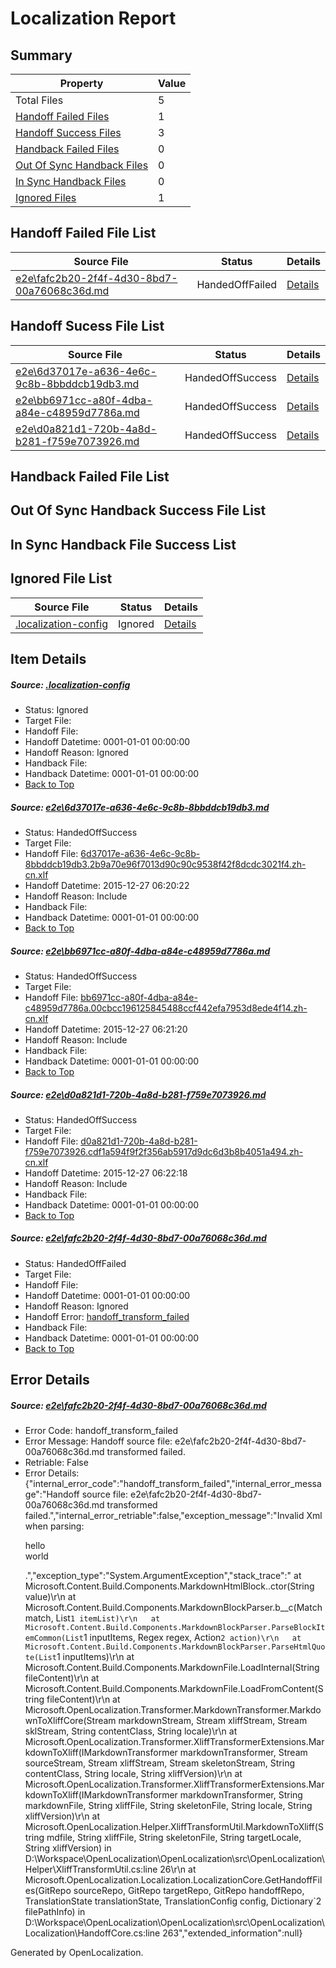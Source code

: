 # <a name='report-top'></a> Localization Report

## Summary
 Property | Value 
 -------- | ----- 
 Total Files | 5
[ Handoff Failed Files ](#handoff-failed-list)| 1
[ Handoff Success Files ](#handoff-success-list)| 3
[ Handback Failed Files ](#handback-failed-list)| 0
[ Out Of Sync Handback Files ](#outofsync-handback-success-list)| 0
[ In Sync Handback Files ](#insync-handback-success-list)| 0
[ Ignored Files ](#ignored-list)| 1

## <a name='handoff-failed-list'></a> Handoff Failed File List
 Source File | Status | Details 
 ----------- | ------ | ------- 
 [e2e\fafc2b20-2f4f-4d30-8bd7-00a76068c36d.md](https://github.com/OpenLocalizationTest/oltest/blob/aeb1dc3fa6916c06fe1edd9a08e3f8051cc3c610/e2e/fafc2b20-2f4f-4d30-8bd7-00a76068c36d.md) | HandedOffFailed | [Details](#45365ec4a22c4cf75c1d8bd1c17367c7d823b91c4)

## <a name='handoff-success-list'></a> Handoff Sucess File List
 Source File | Status | Details 
 ----------- | ------ | ------- 
 [e2e\6d37017e-a636-4e6c-9c8b-8bbddcb19db3.md](https://github.com/OpenLocalizationTest/oltest/blob/d29b484a5dfa11a1c56d691957da70601008e208/e2e/6d37017e-a636-4e6c-9c8b-8bbddcb19db3.md) | HandedOffSuccess | [Details](#94dff1e77e7bcc55366d0eae238da6f6c7fa15b21)
 [e2e\bb6971cc-a80f-4dba-a84e-c48959d7786a.md](https://github.com/OpenLocalizationTest/oltest/blob/aeb1dc3fa6916c06fe1edd9a08e3f8051cc3c610/e2e/bb6971cc-a80f-4dba-a84e-c48959d7786a.md) | HandedOffSuccess | [Details](#61e5005d00cb88b74f414e3b8236e163ac3d00d92)
 [e2e\d0a821d1-720b-4a8d-b281-f759e7073926.md](https://github.com/OpenLocalizationTest/oltest/blob/5ab28516eda0d82f9d5dc0ae20b1c98b5ef840d6/e2e/d0a821d1-720b-4a8d-b281-f759e7073926.md) | HandedOffSuccess | [Details](#23a1c255795dc34f0a60a40def7fc26971d0e01a3)

## <a name='handback-failed-list'></a> Handback Failed File List

## <a name='outofsync-handback-success-list'></a> Out Of Sync Handback Success File List

## <a name='insync-handback-success-list'></a> In Sync Handback File Success List

## <a name='ignored-list'></a> Ignored File List
 Source File | Status | Details 
 ----------- | ------ | ------- 
 [.localization-config](https://github.com/OpenLocalizationTest/oltest/blob/55eac000da8722745a740dce2de4a66a0965b4cd/.localization-config) | Ignored | [Details](#1b1b1cababca9a843d46cac6cc08988e221902dd0)

## Item Details
##### <a name='1b1b1cababca9a843d46cac6cc08988e221902dd0'></a> Source: [.localization-config](https://github.com/OpenLocalizationTest/oltest/blob/55eac000da8722745a740dce2de4a66a0965b4cd/.localization-config)
* Status: Ignored
* Target File: 
* Handoff File: 
* Handoff Datetime: 0001-01-01 00:00:00
* Handoff Reason: Ignored
* Handback File: 
* Handback Datetime: 0001-01-01 00:00:00
* [Back to Top](#report-top)

##### <a name='94dff1e77e7bcc55366d0eae238da6f6c7fa15b21'></a> Source: [e2e\6d37017e-a636-4e6c-9c8b-8bbddcb19db3.md](https://github.com/OpenLocalizationTest/oltest/blob/d29b484a5dfa11a1c56d691957da70601008e208/e2e/6d37017e-a636-4e6c-9c8b-8bbddcb19db3.md)
* Status: HandedOffSuccess
* Target File: 
* Handoff File: [6d37017e-a636-4e6c-9c8b-8bbddcb19db3.2b9a70e96f7013d90c90c9538f42f8dcdc3021f4.zh-cn.xlf](https://github.com/OpenLocalizationTestOrg/olhandoff/blob/6fb29999eb554f15ef4149562dca4bef99d5b4f2/ol-handoff/OpenLocalizationTestOrg/oltest.zh-cn/qimu/6d37017e-a636-4e6c-9c8b-8bbddcb19db3.2b9a70e96f7013d90c90c9538f42f8dcdc3021f4.zh-cn.xlf)
* Handoff Datetime: 2015-12-27 06:20:22
* Handoff Reason: Include
* Handback File: 
* Handback Datetime: 0001-01-01 00:00:00
* [Back to Top](#report-top)

##### <a name='61e5005d00cb88b74f414e3b8236e163ac3d00d92'></a> Source: [e2e\bb6971cc-a80f-4dba-a84e-c48959d7786a.md](https://github.com/OpenLocalizationTest/oltest/blob/aeb1dc3fa6916c06fe1edd9a08e3f8051cc3c610/e2e/bb6971cc-a80f-4dba-a84e-c48959d7786a.md)
* Status: HandedOffSuccess
* Target File: 
* Handoff File: [bb6971cc-a80f-4dba-a84e-c48959d7786a.00cbcc196125845488ccf442efa7953d8ede4f14.zh-cn.xlf](https://github.com/OpenLocalizationTestOrg/olhandoff/blob/070e4f7ee65f781e269c0f2fe909c27caf8b0378/ol-handoff/OpenLocalizationTestOrg/oltest.zh-cn/qimu/bb6971cc-a80f-4dba-a84e-c48959d7786a.00cbcc196125845488ccf442efa7953d8ede4f14.zh-cn.xlf)
* Handoff Datetime: 2015-12-27 06:21:20
* Handoff Reason: Include
* Handback File: 
* Handback Datetime: 0001-01-01 00:00:00
* [Back to Top](#report-top)

##### <a name='23a1c255795dc34f0a60a40def7fc26971d0e01a3'></a> Source: [e2e\d0a821d1-720b-4a8d-b281-f759e7073926.md](https://github.com/OpenLocalizationTest/oltest/blob/5ab28516eda0d82f9d5dc0ae20b1c98b5ef840d6/e2e/d0a821d1-720b-4a8d-b281-f759e7073926.md)
* Status: HandedOffSuccess
* Target File: 
* Handoff File: [d0a821d1-720b-4a8d-b281-f759e7073926.cdf1a594f9f2f356ab5917d9dc6d3b8b4051a494.zh-cn.xlf](https://github.com/OpenLocalizationTestOrg/olhandoff/blob/86db3bcfc21278e938aa7ab9bd3f6a684792a146/ol-handoff/OpenLocalizationTestOrg/oltest.zh-cn/qimu/d0a821d1-720b-4a8d-b281-f759e7073926.cdf1a594f9f2f356ab5917d9dc6d3b8b4051a494.zh-cn.xlf)
* Handoff Datetime: 2015-12-27 06:22:18
* Handoff Reason: Include
* Handback File: 
* Handback Datetime: 0001-01-01 00:00:00
* [Back to Top](#report-top)

##### <a name='45365ec4a22c4cf75c1d8bd1c17367c7d823b91c4'></a> Source: [e2e\fafc2b20-2f4f-4d30-8bd7-00a76068c36d.md](https://github.com/OpenLocalizationTest/oltest/blob/aeb1dc3fa6916c06fe1edd9a08e3f8051cc3c610/e2e/fafc2b20-2f4f-4d30-8bd7-00a76068c36d.md)
* Status: HandedOffFailed
* Target File: 
* Handoff File: 
* Handoff Datetime: 0001-01-01 00:00:00
* Handoff Reason: Ignored
* Handoff Error: [handoff_transform_failed](#45365ec4a22c4cf75c1d8bd1c17367c7d823b91c4handoff_transform_failed)
* Handback File: 
* Handback Datetime: 0001-01-01 00:00:00
* [Back to Top](#report-top)


## Error Details
##### <a name='45365ec4a22c4cf75c1d8bd1c17367c7d823b91c4handoff_transform_failed'></a> Source: [e2e\fafc2b20-2f4f-4d30-8bd7-00a76068c36d.md](#45365ec4a22c4cf75c1d8bd1c17367c7d823b91c4)
* Error Code: handoff_transform_failed
* Error Message: Handoff source file: e2e\fafc2b20-2f4f-4d30-8bd7-00a76068c36d.md transformed failed.
* Retriable: False
* Error Details: {"internal_error_code":"handoff_transform_failed","internal_error_message":"Handoff source file: e2e\\fafc2b20-2f4f-4d30-8bd7-00a76068c36d.md transformed failed.","internal_error_retriable":false,"exception_message":"Invalid Xml when parsing: <p>hello <br> world</p>.","exception_type":"System.ArgumentException","stack_trace":"   at Microsoft.Content.Build.Components.MarkdownHtmlBlock..ctor(String value)\r\n   at Microsoft.Content.Build.Components.MarkdownBlockParser.<ParseHtmlQuote>b__c(Match match, List`1 itemList)\r\n   at Microsoft.Content.Build.Components.MarkdownBlockParser.ParseBlockItemCommon(List`1 inputItems, Regex regex, Action`2 action)\r\n   at Microsoft.Content.Build.Components.MarkdownBlockParser.ParseHtmlQuote(List`1 inputItems)\r\n   at Microsoft.Content.Build.Components.MarkdownFile.LoadInternal(String fileContent)\r\n   at Microsoft.Content.Build.Components.MarkdownFile.LoadFromContent(String fileContent)\r\n   at Microsoft.OpenLocalization.Transformer.MarkdownTransformer.MarkdownToXliffCore(Stream markdownStream, Stream xliffStream, Stream sklStream, String contentClass, String locale)\r\n   at Microsoft.OpenLocalization.Transformer.XliffTransformerExtensions.MarkdownToXliff(IMarkdownTransformer markdownTransformer, Stream sourceStream, Stream xliffStream, Stream skeletonStream, String contentClass, String locale, String xliffVersion)\r\n   at Microsoft.OpenLocalization.Transformer.XliffTransformerExtensions.MarkdownToXliff(IMarkdownTransformer markdownTransformer, String markdownFile, String xliffFile, String skeletonFile, String locale, String xliffVersion)\r\n   at Microsoft.OpenLocalization.Helper.XliffTransformUtil.MarkdownToXliff(String mdfile, String xliffFile, String skeletonFile, String targetLocale, String xliffVersion) in D:\\Workspace\\OpenLocalization\\OpenLocalization\\src\\OpenLocalization\\Helper\\XliffTransformUtil.cs:line 26\r\n   at Microsoft.OpenLocalization.Localization.LocalizationCore.GetHandoffFiles(GitRepo sourceRepo, GitRepo targetRepo, GitRepo handoffRepo, TranslationState translationState, TranslationConfig config, Dictionary`2 filePathInfo) in D:\\Workspace\\OpenLocalization\\OpenLocalization\\src\\OpenLocalization\\Localization\\HandoffCore.cs:line 263","extended_information":null}


Generated by OpenLocalization.
